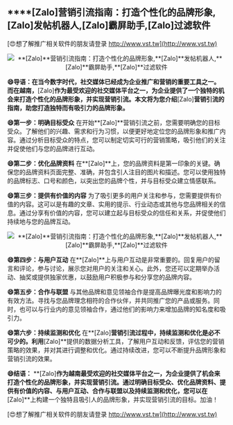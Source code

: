 ## ****[Zalo]**营销引流指南：打造个性化的品牌形象,**[Zalo]**发帖机器人,**[Zalo]**霸屏助手,**[Zalo]**过滤软件**

[😍想了解推广相关软件的朋友请登录 http://www.vst.tw](http://www.vst.tw)

 <center><img src="https://vst.tw/MP4/tuiguang/png/7.png" alt="**[Zalo]**营销引流指南：打造个性化的品牌形象,**[Zalo]**发帖机器人,**[Zalo]**霸屏助手,**[Zalo]**过滤软件"></center>

**😄导语：在当今数字时代，社交媒体已经成为企业推广和营销的重要工具之一。而在越南，**[Zalo]**作为最受欢迎的社交媒体平台之一，为企业提供了一个独特的机会来打造个性化的品牌形象，并实现营销引流。本文将为您介绍**[Zalo]**营销引流的指南，助您打造独特而有吸引力的品牌形象。**

**😄第一步：明确目标受众**
在开始**[Zalo]**营销引流之前，您需要明确您的目标受众。了解他们的兴趣、需求和行为习惯，以便更好地定位您的品牌形象和推广内容。通过分析目标受众的特点，您可以制定切实可行的营销策略，吸引他们的关注并促使他们与您的品牌进行互动。

**😄第二步：优化品牌资料**
在**[Zalo]**上，您的品牌资料是第一印象的关键。确保您的品牌资料页面完整、准确，并包含引人注目的图片和描述。您可以使用独特的品牌标志、口号和颜色，以突出您的品牌个性，并与目标受众建立情感联系。

**😄第三步：提供有价值的内容**
为了吸引更多的用户关注和参与，您需要提供有价值的内容。这可以是有趣的文章、实用的提示、行业动态或其他与您品牌相关的信息。通过分享有价值的内容，您可以建立起与目标受众的信任和关系，并促使他们持续地与您的品牌互动。

 <center><img src="https://vst.tw/MP4/tuiguang/png/2.png" alt="**[Zalo]**营销引流指南：打造个性化的品牌形象,**[Zalo]**发帖机器人,**[Zalo]**霸屏助手,**[Zalo]**过滤软件"></center>

**😄第四步：与用户互动**
在**[Zalo]**上与用户互动是非常重要的。回复用户的留言和评论，参与讨论，展示您对用户的关注和关心。此外，您还可以定期举办活动、抽奖或提供独家优惠，以鼓励用户积极参与和分享您的品牌内容。

**😄第五步：合作与联盟**
与其他品牌和意见领袖合作是提高品牌曝光度和影响力的有效方法。寻找与您品牌理念相符的合作伙伴，并共同推广您的产品或服务。同时，也可以与行业内的意见领袖合作，通过他们的影响力来增加品牌的知名度和吸引力。

**😄第六步：持续监测和优化**
在**[Zalo]**营销引流过程中，持续监测和优化是必不可少的。利用**[Zalo]**提供的数据分析工具，了解用户互动和反馈，评估您的营销策略的效果，并对其进行调整和优化。通过持续改进，您可以不断提升品牌形象和营销引流的效果。

**😄结语：**
**[Zalo]**作为越南最受欢迎的社交媒体平台之一，为企业提供了机会来打造个性化的品牌形象，并实现营销引流。通过明确目标受众、优化品牌资料、提供有价值的内容、与用户互动、合作与联盟以及持续监测和优化，您可以在**[Zalo]**上构建一个独特且吸引人的品牌形象，并实现营销引流的目标。加油！

[😍想了解推广相关软件的朋友请登录 http://www.vst.tw](http://www.vst.tw)



